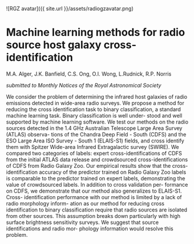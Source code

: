 ![RGZ avatar]({{ site.url }}/assets/radiogzavatar.png)
# Machine learning methods for radio source host galaxy cross-identification

M.A. Alger, J.K. Banfield, C.S. Ong, O.I. Wong, L.Rudnick, R.P. Norris

_submitted to Monthly Notices of the Royal Astronomical Society_

We consider the problem of determining the infrared host galaxies of radio emissions detected
in wide-area radio surveys. We propose a method for reducing the cross identification task to
binary classification, a standard machine learning task. Binary classification is well under-
stood and well supported by machine learning software. We test our methods on the radio
sources detected in the 1.4 GHz Australian Telescope Large Area Survey (ATLAS) observa-
tions of the Chandra Deep Field - South (CDFS) and the ESO Large Area ISO Survey - South
1 (ELAIS-S1) fields, and cross identify them with Spitzer Wide-area Infrared Extragalactic
survey (SWIRE). We compared two categories of labels: expert cross-identifications of CDFS
from the initial ATLAS data release and crowdsourced cross-identifications of CDFS from
Radio Galaxy Zoo. Our empirical results show that the cross-identification accuracy of the
predictor trained on Radio Galaxy Zoo labels is comparable to the predictor trained on expert
labels, demonstrating the value of crowdsourced labels. In addition to cross validation per-
formance on CDFS, we demonstrate that our method also generalizes to ELAIS-S1. Cross-
identification performance with our method is limited by a lack of radio morphology inform-
ation as our method for reducing cross identification to binary classification require that radio
sources are isolated from other sources. This assumption breaks down particularly with high
surface brightness sensitivity surveys. We suggest that source identifications and radio mor-
phology information would resolve this problem.

